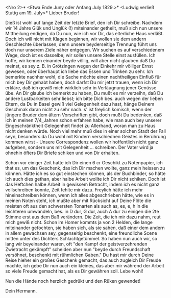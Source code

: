 <Nro 2>* <Etwa Ende Juny oder Anfang July 1829.>*
 <Ludwig verließ Stuttg am 19. July>*
Lieber Bruder!

Dieß ist wohl auf lange Zeit der letzte Brief, den ich Dir schreibe. Nachdem wir 14 Jahre Glük und Unglük (!) miteinander getheilt, muß sich nun unsere Mittheilung endigen, da Du nun, wie ich vor Dir, das elterliche Haus verläßt. Doch ich will nicht mit Klagen beginnen, wir wollen sie dem andern Geschlechte überlassen, denn unsere beyderseitige Trennung führt uns doch nur unserem Ziele näher entgegen. Wir suchen es auf verschiedenem Wege, doch ist es dasselbe; wir sollen unsere Stelle einst ausfüllen. Ich hoffe, wir kennen einander beyde völlig, will aber nicht glauben daß Du meinst, es sey z. B. in Grötzingen wegen der Einkehr mir völliger Ernst gewesen, oder überhaupt ich liebe das Essen und Trinken zu sehr. Ich bemerkte nachher wohl, die Sache möchte einen nachtheiligen Einfluß für mich bey Dir gehabt haben, doch darfst Du mir jetzt trauen, wenn ich Dir erkläre, daß ich gewiß mich wirklich sehr in Verläugnung jener Genüsse übe. An Dir glaube ich bemerkt zu haben, Du mußt es mir verzeihn, daß Du andere Lustbarkeiten sehr liebst; ich bitte Dich bes. auch wegen der lieben Eltern, da Du in Basel gewiß viel Gelegenheit dazu hast, hänge Deinem Geschmak daran nicht zu sehr nach. s' ist freylich komisch, wenn der jüngere Bruder dem ältern Vorschriften gibt, doch mußt Du bedenken, daß ich in meinen 7/4_Jahren schon erfahren habe, wie man auch bey unserer Eingeschränktheit Gelegenheit findet zu Allerhand, woran man zu Haus nicht denken würde. Noch viel mehr muß dies in einer solchen Stadt der Fall seyn, besonders da Du wohl mit Kindern verschiednen Geistes in Berührung kommen wirst - Unsere Correspondenz wollen wir hoffentlich nicht ganz aufgeben, sondern uns mit Gelegenheit ... schreiben. Der Vater wird ja ohnehin öfters Dir Briefe schiken und von Dir erhalten.

Schon vor einiger Zeit hatte ich Dir einen 6 cr Geschikt zu Notenpapier, ich that es, um das Geschenk, das ich Dir machen wollte, ganz mein heissen zu können. Hätte ich es so gut einstechen können, als der Buchbinder, so hätte ich auch dies gethan, aber halbe Arbeit wollte ich Dir nicht schiken. Doch ist das Heftchen halbe Arbeit in gewissem Betracht, indem ich es nicht ganz vollschreiben konnte, Zeit fehlte mir dazu. Freylich hätte ich mehr hineinschreiben können, wenn ich alles abgeschrieben hätte, wie es in meinen Noten steht, ich mußte aber mit Rücksicht auf Deine Flöte die meisten oft aus den schwersten Tonarten als auch as, es, e, h in die leichteren umwandeln, bes. in D dur, G dur, auch A dur zu einigen die 2te Stimme erst aus dem Baß verändern. Die Zeit, die ich mir dazu nahm, reut mich gewiß nicht. Schon im Homer kommts ja von 2 Helden, die lange miteinander gefochten, sie haben sich, als sie sahen, daß einer dem andern in allem gewachsen sey, gegenseitig beschenkt, eine freundliche Scene mitten unter des Dichters Schlachtgetümmel. So haben nun auch wir, so lang wir beyeinander waren, oft "den Kampf der geistverzehrenden Zwietracht gekämpft" scheiden aber nun "beyde durch Freundschaft versöhnet, beschenkt mit rühmlichen Gaben." Du hast mir durch Deine Reise hieher ein großes Geschenk gemacht, das auch zugleich Dir Freude machte, ich gebe Dir nun auch ein kleines, das aber mir während der Arbeit so viele Freude gemacht hat, als es Dir gewähren soll. Lebe wohl!

Nun die Hände noch herzlich gedrükt und den Rüken gewendet!

 Dein Hermann.
